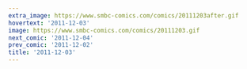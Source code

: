```yaml
---
extra_image: https://www.smbc-comics.com/comics/20111203after.gif
hovertext: '2011-12-03'
image: https://www.smbc-comics.com/comics/20111203.gif
next_comic: '2011-12-04'
prev_comic: '2011-12-02'
title: '2011-12-03'
---
```


